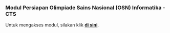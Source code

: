 ### Modul Persiapan Olimpiade Sains Nasional (OSN) Informatika - CTS

Untuk mengakses modul, silakan klik **[di sini](https://github.com/samuelljk/cts-ioc/wiki)**.

